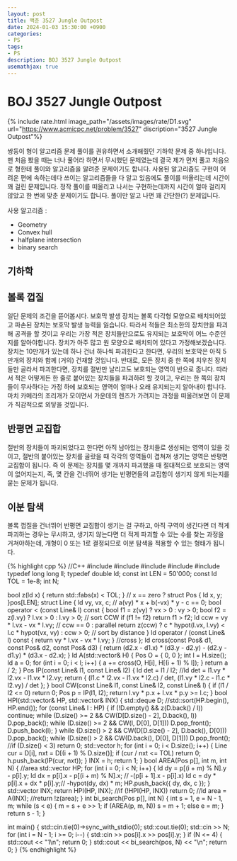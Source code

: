 ```yaml
---
layout: post
title: 백준 3527 Jungle Outpost
date: 2024-01-03 15:30:00 +0900
categories:
- PS
tags:
- PS
description: BOJ 3527 Jungle Outpost
usemathjax: true
---
```


# BOJ 3527 Jungle Outpost

{% include rate.html image_path="/assets/images/rate/D1.svg" url="https://www.acmicpc.net/problem/3527" discription="3527 Jungle Outpost"%}

쌍둥이 형이 알고리즘 문제 풀이를 권유하면서 소개해줬던 기하학 문제 중 하나입니다. 맨 처음 봤을 때는 너나 풀어라 하면서 무시했던 문제였는데 결국 제가 먼저 풀고 처음으로 형한테 풀이와 알고리즘을 알려준 문제이기도 합니다.
사용된 알고리즘도 구현이 어려운 편에 속하는데다 쓰이는 알고리즘들을 다 알고 있음에도 풀이를 떠올리는데 시간이 꽤 걸린 문제입니다. 정작 풀이를 떠올리고 나서는 구현하는데까지 시간이 얼마 걸리지 않았고 한 번에 맞춘 문제이기도 합니다. 풀이만 알고 나면 꽤 간단한(?) 문제입니다.

사용 알고리즘 :
- Geometry
- Convex hull
- halfplane intersection
- binary search

## 기하학

## 볼록 껍질

일단 문제의 조건을 뜯어봅시다. 보호막 발생 장치는 볼록 다각형 모양으로 배치되어있고 파손된 장치는 보호막 발생 능력을 잃습니다. 따라서 적들은 최소한의 장치만을 파괴해 공격을 할 것이고 우리는 가장 적은 장치들만으로도 유지되는 보호막이 어느 수준인지를 알아야합니다.
장치가 아주 많고 원 모양으로 배치되어 있다고 가정해보겠습니다. 장치는 10만개가 있는데 하나 건너 하나씩 파괴한다고 한다면, 우리의 보호막은 아직 5만개의 장치와 함께 (거의) 건재할 것입니다. 반대로, 모든 장치 중 한 쪽에 치우친 장치들만 골라서 파괴한다면, 장치를 절반만 날리고도 보호되는 영역이 반으로 줍니다. 따라서 적은 어떻게든 한 줄로 붙어있는 장치들을 파괴하려 할 것이고, 우리는 한 쪽의 장치들이 무사하다는 가정 하에 보호되는 영역이 얼마나 오래 유지되는지 알아내야 합니다.
마치 카메라의 조리개가 모이면서 가운데의 렌즈가 가려지는 과정을 떠올려보면 이 문제가 직감적으로 외닿을 것입니다.

## 반평면 교집합

절반의 장치들이 파괴되었다고 한다면 아직 남아있는 장치들로 생성되는 영역이 있을 것이고, 절반의 붙어있는 장치를 골랐을 때 각각의 영역들이 겹쳐져 생기는 영역은 반평면 교집합이 됩니다. 즉 이 문제는 장치를 몇 개까지 파괴했을 때 절대적으로 보호되는 영역이 없어지는지, 즉, 몇 칸을 건너뛰어 생기는 반평면들의 교집합이 생기지 않게 되는지를 묻는 문제가 됩니다.

## 이분 탐색

볼록 껍질을 건너뛰어 반평면 교집합이 생기는 걸 구하고, 아직 구역이 생긴다면 더 적게 파괴하는 경우는 무시하고, 생기지 않는다면 더 적게 파괴할 수 있는 수를 찾는 과정을 거쳐야하는데, 개형이 0 또는 1로 결정되므로 이분 탐색을 적용할 수 있는 형태가 됩니다.

{% highlight cpp %}
//C++
#include <iostream>
#include <algorithm>
#include <vector>
#include <deque>
#include <cmath>
typedef long long ll;
typedef double ld;
const int LEN = 50'000;
const ld TOL = 1e-8;
int N;

bool z(ld x) { return std::fabs(x) < TOL; }  // x == zero ?
struct Pos { ld x, y; }pos[LEN];
struct Line {
    ld vy, vx, c;  // a(vy) * x + b(-vx) * y - c == 0;
    bool operator < (const Line& l) const {
        bool f1 = z(vy) ? vx > 0 : vy > 0;
        bool f2 = z(l.vy) ? l.vx > 0 : l.vy > 0;  // sort CCW
        if (f1 != f2) return f1 > f2;
        ld ccw = vy * l.vx - vx * l.vy;  // ccw == 0 : parallel
        return z(ccw) ? c * hypot(l.vx, l.vy) < l.c * hypot(vx, vy) : ccw > 0;  // sort by distance
    }
    ld operator / (const Line& l) const { return vy * l.vx - vx * l.vy; }  //cross
};
ld cross(const Pos& d1, const Pos& d2, const Pos& d3) {
    return (d2.x - d1.x) * (d3.y - d2.y) - (d2.y - d1.y) * (d3.x - d2.x);
}
ld A(std::vector<Pos>& H) {
    Pos O = { 0, 0 };
    int l = H.size();
    ld a = 0;
    for (int i = 0; i < l; i++) {
        a += cross(O, H[i], H[(i + 1) % l]);
    }
    return a / 2;
}
Pos IP(const Line& l1, const Line& l2) {
    ld det = l1 / l2;	//ld det = l1.vy * l2.vx - l1.vx * l2.vy;
    return { (l1.c * l2.vx - l1.vx * l2.c) / det, (l1.vy * l2.c - l1.c * l2.vy) / det };
}
bool CW(const Line& l1, const Line& l2, const Line& l) {
    if (l1 / l2 <= 0) return 0;
    Pos p = IP(l1, l2);
    return l.vy * p.x + l.vx * p.y >= l.c;
}
bool HPI(std::vector<Line>& HP, std::vector<Pos>& INX) {
    std::deque<Line> D;
    //std::sort(HP.begin(), HP.end());
    for (const Line& l : HP) {
        if (!D.empty() && z(D.back() / l)) continue;
        while (D.size() >= 2 && CW(D[D.size() - 2], D.back(), l)) D.pop_back();
        while (D.size() >= 2 && CW(l, D[0], D[1])) D.pop_front();
        D.push_back(l);
    }
    while (D.size() > 2 && CW(D[D.size() - 2], D.back(), D[0])) D.pop_back();
    while (D.size() > 2 && CW(D.back(), D[0], D[1])) D.pop_front();
    //if (D.size() < 3) return 0;
    std::vector<Pos> h;
    for (int i = 0; i < D.size(); i++) {
        Line cur = D[i], nxt = D[(i + 1) % D.size()];
        if (cur / nxt <= TOL) return 0;
        h.push_back(IP(cur, nxt));
    }
    INX = h;
    return 1;
}
bool AREA(Pos p[], int m, int N) {  //area
    std::vector<Line> HP;
    for (int i = 0; i < N; i++) {
        ld dy = p[(i + m) % N].y - p[i].y;
        ld dx = p[i].x - p[(i + m) % N].x;  // -(p[i + 1].x - p[i].x)
        ld c = dy * p[i].x + dx * p[i].y;// -hypot(dy, dx) * m;
        HP.push_back({ dy, dx, c });
    }
    std::vector<Pos> INX;
    return HPI(HP, INX);
    //if (!HPI(HP, INX)) return 0;
    //ld area = A(INX);
    //return !z(area);
}
int bi_search(Pos p[], int N) {
    int s = 1, e = N - 1, m;
    while (s < e) {
        m = s + e >> 1;
        if (AREA(p, m, N)) s = m + 1;
        else e = m;
    }
    return s - 1;
}

int main() {
    std::cin.tie(0)->sync_with_stdio(0);
    std::cout.tie(0);
    std::cin >> N;
    for (int i = N - 1; i >= 0; i--) { std::cin >> pos[i].x >> pos[i].y; }
    if (N <= 4) {
        std::cout << "1\n";
        return 0;
    }
    std::cout << bi_search(pos, N) << "\n";
    return 0;
}
{% endhighlight %}

